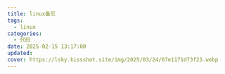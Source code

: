 ```yaml
---
title: linux备忘
tags:
  - linux
categories:
  - 代码
date: 2025-02-15 13:17:00
updated: 
cover: https://lsky.kissshot.site/img/2025/03/24/67e1171d73f23.webp
---
```

